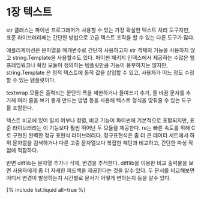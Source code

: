 # 1장 텍스트

str 클래스는 파이썬 프로그래머가 사용할 수 있는 가장 확실한 텍스트 처리 도구지만, 표준 라이브러리에는 간단한 방법으로 고급 텍스트 조작을 할 수 있는 다른 도구가 많다.

애플리케이션은 문자열을 매개변수로 간단히 사용하고자 str 객체의 기능을 사용하지 않고 string.Template을 사용할수도 있다. 파이썬 패키지 인덱스에서 제공하는 수많은 웹 프레임워크나 확장 모듈이 정의하는 템플릿만큼 기능이 풍부하지는 않지만, string.Template 은 정적 텍스트에 동작 값을 삽입할 수 있고, 사용자가 어느 정도 수정할 수 있는 템플릿이다.

textwrap 모듈은 출력되는 문단의 폭을 제한하거나 들여쓰기 추가, 줄 바꿈 문자를 추가해 여러 줄을 보기 좋게 만드는 방법 등을 사용해 텍스트 형식을 맞춰줄 수 있는 도구를 포함한다.

텍스트 비교에 있어 일치 여부나 정렬, 비교 기능이 파이썬에 기본적으로 포함되지만, 표준 라이브러리는 이 기능보다 훨씬 뛰어난 두 모듈을 제공한다. re는 빠른 속도를 위해 C로 구현된 완벽한 정규 표현식 라이브러리다. 정규표현식은 좀 더 큰 데이터 세트에서 하위 문자열을 검색하거나 다른 고중 문자열보다 복잡한 패턴과 비교하고, 간단한 파싱 작업에 적합하다.

반면 difflib는 문자열 추가나 삭제, 변경을 추적한다. difflib을 이용한 비교 출력물을 보면 사용자에게 좀 더 자세한  피드백을 제공한다는 것을 알수 있다. 두 문서를 비교해보면 어디서 변경이 발생하는지 시간별로 문서가 어떻게 변하는지 등을 알수 있다.

{% include list.liquid all=true %}

